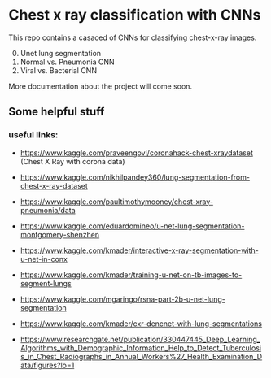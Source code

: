 # Chest x ray classification with CNNs

This repo contains a casaced of CNNs for classifying chest-x-ray images.

0. Unet lung segmentation
1. Normal vs. Pneumonia CNN
2. Viral vs. Bacterial CNN

More documentation about the project will come soon.

## Some helpful stuff

### useful links:
- https://www.kaggle.com/praveengovi/coronahack-chest-xraydataset (Chest X Ray with corona data)
- https://www.kaggle.com/nikhilpandey360/lung-segmentation-from-chest-x-ray-dataset
- https://www.kaggle.com/paultimothymooney/chest-xray-pneumonia/data
- https://www.kaggle.com/eduardomineo/u-net-lung-segmentation-montgomery-shenzhen
- https://www.kaggle.com/kmader/interactive-x-ray-segmentation-with-u-net-in-conx
- https://www.kaggle.com/kmader/training-u-net-on-tb-images-to-segment-lungs
- https://www.kaggle.com/mgaringo/rsna-part-2b-u-net-lung-segmentation
- https://www.kaggle.com/kmader/cxr-dencnet-with-lung-segmentations

-  https://www.researchgate.net/publication/330447445_Deep_Learning_Algorithms_with_Demographic_Information_Help_to_Detect_Tuberculosis_in_Chest_Radiographs_in_Annual_Workers%27_Health_Examination_Data/figures?lo=1